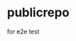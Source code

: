 # publicrepo
for e2e test

















































































































































































































































































































































































































































































































































































































































































































































































































































































































































































































































































































































































































































































































































































































































































































































































































































































































































































































































































































































































































































































































































































































































































































































































































































































































































































































































































































































































































































































































































































































































































































































































































































































































































































































































































































































































































































